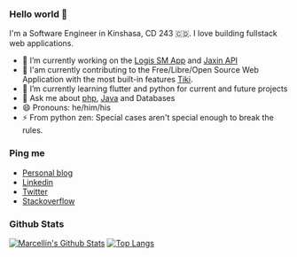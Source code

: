 ### Hello world 👋

I'm a Software Engineer in Kinshasa, CD 243 :congo_kinshasa:.
I love building fullstack web applications.

- 🔭 I’m currently working on the [Logis SM App](https://github.com/mmarcwabo/logissm) and [Jaxin API](https://github.com/mmarcwabo/jaxinapi)
- 👯 I'am currently contributing to the Free/Libre/Open Source Web Application with the most built-in features [Tiki](https://tiki.org).
- 🌱 I’m currently learning flutter and python for current and future projects
- 💬 Ask me about [php](https://php.net), [Java](https://java.com) and Databases
- 😄 Pronouns: he/him/his
- ⚡ From python zen: Special cases aren't special enough to break the rules.

### Ping me

- [Personal blog](https://wabo.work)
- [Linkedin](https://www.linkedin.com/in/marcellin-wabo/)
- [Twitter](https://twitter.com/marcwabo)
- [Stackoverflow](https://stackoverflow.com/users/11747307/marcellin-wabo)

### Github Stats

[![Marcellin's Github Stats](https://github-readme-stats.vercel.app/api?username=mmarcwabo&count_private=true&theme=default&show_icons=true)](https://github.com/mmarcwabo)
[![Top Langs](https://github-readme-stats.vercel.app/api/top-langs/?username=mmarcwabo&langs_count=10)](https://github.com/mmarcwabo)
